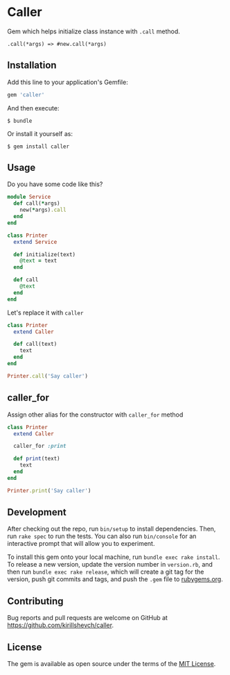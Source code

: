 # Caller

Gem which helps initialize class instance with `.call` method.

```
.call(*args) => #new.call(*args)
```

## Installation

Add this line to your application's Gemfile:

```ruby
gem 'caller'
```

And then execute:

    $ bundle

Or install it yourself as:

    $ gem install caller

## Usage

Do you have some code like this?

```ruby
module Service
  def call(*args)
    new(*args).call
  end
end

class Printer
  extend Service

  def initialize(text)
    @text = text
  end

  def call
    @text
  end
end
```


Let's replace it with `caller`

```ruby
class Printer
  extend Caller

  def call(text)
    text
  end
end

Printer.call('Say caller')
```

## caller_for

Assign other alias for the constructor with `caller_for` method

```ruby
class Printer
  extend Caller

  caller_for :print

  def print(text)
    text
  end
end

Printer.print('Say caller')
```

## Development

After checking out the repo, run `bin/setup` to install dependencies. Then, run `rake spec` to run the tests. You can also run `bin/console` for an interactive prompt that will allow you to experiment.

To install this gem onto your local machine, run `bundle exec rake install`. To release a new version, update the version number in `version.rb`, and then run `bundle exec rake release`, which will create a git tag for the version, push git commits and tags, and push the `.gem` file to [rubygems.org](https://rubygems.org).

## Contributing

Bug reports and pull requests are welcome on GitHub at https://github.com/kirillshevch/caller.

## License

The gem is available as open source under the terms of the [MIT License](https://opensource.org/licenses/MIT).
